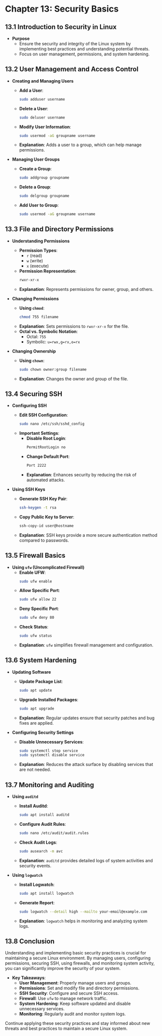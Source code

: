 # Chapter 13: Security Basics

## 13.1 Introduction to Security in Linux
- **Purpose**
  - Ensure the security and integrity of the Linux system by implementing best practices and understanding potential threats.
  - Focus on user management, permissions, and system hardening.

## 13.2 User Management and Access Control
- **Creating and Managing Users**
  - **Add a User**:
    ```bash
    sudo adduser username
    ```
  - **Delete a User**:
    ```bash
    sudo deluser username
    ```
  - **Modify User Information**:
    ```bash
    sudo usermod -aG groupname username
    ```
  - **Explanation**: Adds a user to a group, which can help manage permissions.

- **Managing User Groups**
  - **Create a Group**:
    ```bash
    sudo addgroup groupname
    ```
  - **Delete a Group**:
    ```bash
    sudo delgroup groupname
    ```
  - **Add User to Group**:
    ```bash
    sudo usermod -aG groupname username
    ```

## 13.3 File and Directory Permissions
- **Understanding Permissions**
  - **Permission Types**:
    - `r` (read)
    - `w` (write)
    - `x` (execute)
  - **Permission Representation**:
    ```bash
    rwxr-xr-x
    ```
  - **Explanation**: Represents permissions for owner, group, and others.

- **Changing Permissions**
  - **Using `chmod`**:
    ```bash
    chmod 755 filename
    ```
  - **Explanation**: Sets permissions to `rwxr-xr-x` for the file.
  - **Octal vs. Symbolic Notation**:
    - Octal: `755`
    - Symbolic: `u=rwx,g=rx,o=rx`

- **Changing Ownership**
  - **Using `chown`**:
    ```bash
    sudo chown owner:group filename
    ```
  - **Explanation**: Changes the owner and group of the file.

## 13.4 Securing SSH
- **Configuring SSH**
  - **Edit SSH Configuration**:
    ```bash
    sudo nano /etc/ssh/sshd_config
    ```
  - **Important Settings**:
    - **Disable Root Login**:
      ```bash
      PermitRootLogin no
      ```
    - **Change Default Port**:
      ```bash
      Port 2222
      ```
    - **Explanation**: Enhances security by reducing the risk of automated attacks.

- **Using SSH Keys**
  - **Generate SSH Key Pair**:
    ```bash
    ssh-keygen -t rsa
    ```
  - **Copy Public Key to Server**:
    ```bash
    ssh-copy-id user@hostname
    ```
  - **Explanation**: SSH keys provide a more secure authentication method compared to passwords.

## 13.5 Firewall Basics
- **Using `ufw` (Uncomplicated Firewall)**
  - **Enable UFW**:
    ```bash
    sudo ufw enable
    ```
  - **Allow Specific Port**:
    ```bash
    sudo ufw allow 22
    ```
  - **Deny Specific Port**:
    ```bash
    sudo ufw deny 80
    ```
  - **Check Status**:
    ```bash
    sudo ufw status
    ```
  - **Explanation**: `ufw` simplifies firewall management and configuration.

## 13.6 System Hardening
- **Updating Software**
  - **Update Package List**:
    ```bash
    sudo apt update
    ```
  - **Upgrade Installed Packages**:
    ```bash
    sudo apt upgrade
    ```
  - **Explanation**: Regular updates ensure that security patches and bug fixes are applied.

- **Configuring Security Settings**
  - **Disable Unnecessary Services**:
    ```bash
    sudo systemctl stop service
    sudo systemctl disable service
    ```
  - **Explanation**: Reduces the attack surface by disabling services that are not needed.

## 13.7 Monitoring and Auditing
- **Using `auditd`**
  - **Install Auditd**:
    ```bash
    sudo apt install auditd
    ```
  - **Configure Audit Rules**:
    ```bash
    sudo nano /etc/audit/audit.rules
    ```
  - **Check Audit Logs**:
    ```bash
    sudo ausearch -m avc
    ```
  - **Explanation**: `auditd` provides detailed logs of system activities and security events.

- **Using `logwatch`**
  - **Install Logwatch**:
    ```bash
    sudo apt install logwatch
    ```
  - **Generate Report**:
    ```bash
    sudo logwatch --detail high --mailto your-email@example.com
    ```
  - **Explanation**: `logwatch` helps in monitoring and analyzing system logs.

## 13.8 Conclusion
Understanding and implementing basic security practices is crucial for maintaining a secure Linux environment. By managing users, configuring permissions, securing SSH, using firewalls, and monitoring system activity, you can significantly improve the security of your system.

- **Key Takeaways**:
  - **User Management**: Properly manage users and groups.
  - **Permissions**: Set and modify file and directory permissions.
  - **SSH Security**: Configure and secure SSH access.
  - **Firewall**: Use `ufw` to manage network traffic.
  - **System Hardening**: Keep software updated and disable unnecessary services.
  - **Monitoring**: Regularly audit and monitor system logs.

Continue applying these security practices and stay informed about new threats and best practices to maintain a secure Linux system.
